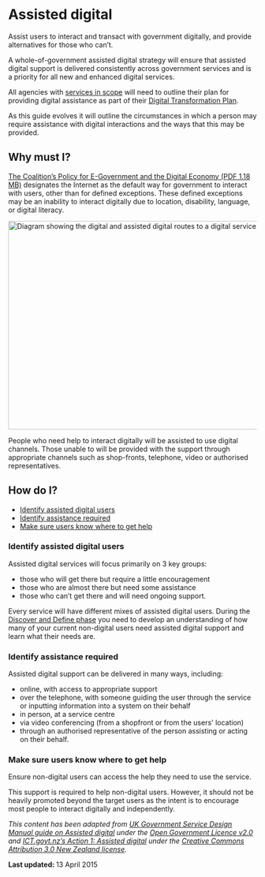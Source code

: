 <h1>Assisted digital</h1>
Assist users to interact and transact with government digitally, and provide alternatives for those who can’t.<p><a id="top" name="top"></a>A whole-of-government assisted digital strategy will ensure that assisted digital support is delivered consistently across government services and is a priority for all new and enhanced digital services.</p>
<p>All agencies with <a href="/standard/scope-digital-service-standard">services in scope</a> will need to outline their plan for providing digital assistance as part of their <a href="/standard/digital-transformation-plan">Digital Transformation Plan</a>.</p>
<p>As this guide evolves it will outline the circumstances in which a person may require assistance with digital interactions and the ways that this may be provided.</p>
<h2>Why must I?</h2>
<p><a href="http://lpaweb-static.s3.amazonaws.com/Coalition%27s%20Policy%20for%20E-Government%20and%20the%20Digital%20Economy.pdf" target="_blank" title="Exiting DTO website">The Coalition’s Policy for E-Government and the Digital Economy (PDF 1.18 MB)</a> designates the Internet as the default way for government to interact with users, other than for defined exceptions. These defined exceptions may be an inability to interact digitally due to location, disability, language, or digital literacy.</p>
<p><img alt="Diagram showing the digital and assisted digital routes to a digital service" title="diagram showing that most users can access digital services but some users will need assistance" height="423" width="858"  src="/sites/g/files/net466/f/styles/large/public/assist_dig_0.png?itok=-dy2ORDw" /></p>
<p>People who need help to interact digitally will be assisted to use digital channels. Those unable to will be provided with the support through appropriate channels such as shop-fronts, telephone, video or authorised representatives.</p>
<h2>How do I?</h2>
<ul><li><a href="#identifyAD">Identify assisted digital users</a></li>
<li><a href="#identifyAR">Identify assistance required</a></li>
<li><a href="#makesureusers">Make sure users know where to get help</a></li>
</ul><h3><a id="identifyAD" name="identifyAD"></a>Identify assisted digital users</h3>
<p class="lead-in">Assisted digital services will focus primarily on 3 key groups:</p>
<ul><li>those who will get there but require a little encouragement</li>
<li>those who are almost there but need some assistance</li>
<li>those who can’t get there and will need ongoing support.</li>
</ul><p>Every service will have different mixes of assisted digital users. During the <a href="/standard/service-design-process#discoverdefine">Discover and Define phase</a> you need to develop an understanding of how many of your current non-digital users need assisted digital support and learn what their needs are.</p>
<h3><a id="identifyAR" name="identifyAR"></a>Identify assistance required</h3>
<p class="lead-in">Assisted digital support can be delivered in many ways, including:</p>
<ul><li>online, with access to appropriate support</li>
<li>over the telephone, with someone guiding the user through the service or inputting information into a system on their behalf</li>
<li>in person, at a service centre</li>
<li>via video conferencing (from a shopfront or from the users' location)</li>
<li>through an authorised representative of the person assisting or acting on their behalf.</li>
</ul><h3><a id="makesureusers" name="makesureusers"></a>Make sure users know where to get help</h3>
<p>Ensure non-digital users can access the help they need to use the service.</p>
<p>This support is required to help non-digital users. However, it should not be heavily promoted beyond the target users as the intent is to encourage most people to interact digitally and independently. </p>
<p><em>This content has been adapted from ​<a href="https://www.gov.uk/service-manual/assisted-digital/index.html">UK Government Service Design Manual guide on Assisted digital</a> under the <a href="http://www.nationalarchives.gov.uk/doc/open-government-licence/version/2/">Open Government Licence v2.0</a> and ​<a href="https://ict.govt.nz/programmes-and-initiatives/digital-transformation/result-10/action-01/">ICT.govt.nz’s Action 1: Assisted digital</a> under the <a href="http://creativecommons.org/licenses/by/3.0/nz/">Creative Commons Attribution 3.0 New Zealand license</a>.</em></p>
<p><strong>Last updated: </strong><span>13 April 2015 </span><strong>
